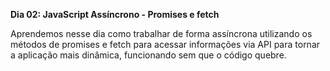 __Dia 02: JavaScript Assíncrono - Promises e fetch__

Aprendemos nesse dia como trabalhar de forma assíncrona utilizando os métodos de promises e fetch para acessar informações via API para tornar a aplicação mais dinâmica, funcionando sem que o código quebre.